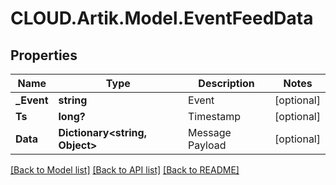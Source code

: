 # CLOUD.Artik.Model.EventFeedData
## Properties

Name | Type | Description | Notes
------------ | ------------- | ------------- | -------------
**_Event** | **string** | Event | [optional] 
**Ts** | **long?** | Timestamp | [optional] 
**Data** | **Dictionary&lt;string, Object&gt;** | Message Payload | [optional] 

[[Back to Model list]](../README.md#documentation-for-models) [[Back to API list]](../README.md#documentation-for-api-endpoints) [[Back to README]](../README.md)

